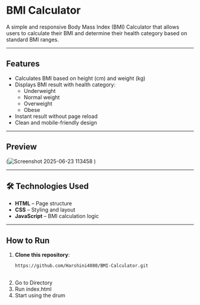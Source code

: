 #  BMI Calculator

A simple and responsive Body Mass Index (BMI) Calculator that allows users to calculate their BMI and determine their health category based on standard BMI ranges.

---

##  Features

- Calculates BMI based on height (cm) and weight (kg)
- Displays BMI result with health category:
  - Underweight
  - Normal weight
  - Overweight
  - Obese
- Instant result without page reload
- Clean and mobile-friendly design

---

##  Preview

(![Screenshot 2025-06-23 113458](https://github.com/user-attachments/assets/95894ba2-0898-46fd-ac73-2b2261930cf8)
)

---

## 🛠️ Technologies Used

- **HTML** – Page structure
- **CSS** – Styling and layout
- **JavaScript** – BMI calculation logic

---

## How to Run

1. **Clone this repository**:
   ```bash
   https://github.com/Harshini4080/BMI-Calculator.git
  
2. Go to Directory
3. Run index.html 
4. Start using the drum
